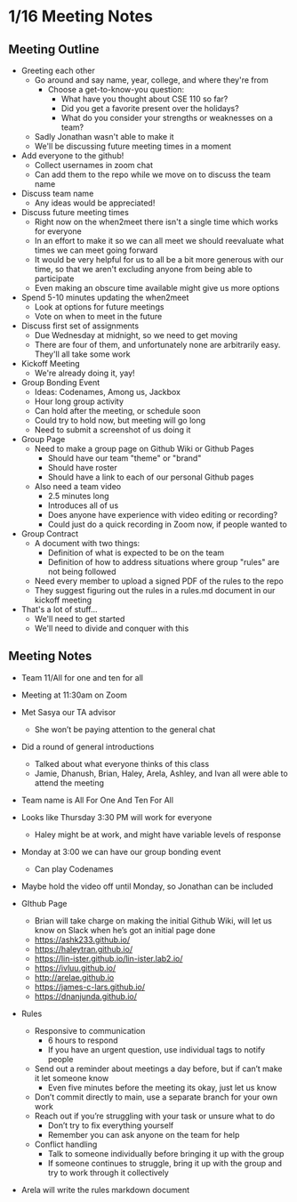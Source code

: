 # 1/16 Meeting Notes

## Meeting Outline

- Greeting each other
  - Go around and say name, year, college, and where they're from
    - Choose a get-to-know-you question:
      - What have you thought about CSE 110 so far?
      - Did you get a favorite present over the holidays?
      - What do you consider your strengths or weaknesses on a team?
  - Sadly Jonathan wasn't able to make it
  - We'll be discussing future meeting times in a moment
- Add everyone to the github!
  - Collect usernames in zoom chat
  - Can add them to the repo while we move on to discuss the team name
- Discuss team name
  - Any ideas would be appreciated!
- Discuss future meeting times
  - Right now on the when2meet there isn't a single time which works for everyone
  - In an effort to make it so we can all meet we should reevaluate what times we can meet going forward
  - It would be very helpful for us to all be a bit more generous with our time, so that we aren't excluding anyone from being able to participate
  - Even making an obscure time available might give us more options
- Spend 5-10 minutes updating the when2meet
  - Look at options for future meetings
  - Vote on when to meet in the future
- Discuss first set of assignments
  - Due Wednesday at midnight, so we need to get moving
  - There are four of them, and unfortunately none are arbitrarily easy. They'll all take some work
- Kickoff Meeting
  - We're already doing it, yay!
- Group Bonding Event
  - Ideas: Codenames, Among us, Jackbox
  - Hour long group activity
  - Can hold after the meeting, or schedule soon
  - Could try to hold now, but meeting will go long
  - Need to submit a screenshot of us doing it
- Group Page
  - Need to make a group page on Github Wiki or Github Pages
    - Should have our team "theme" or "brand"
    - Should have roster
    - Should have a link to each of our personal Github pages
  - Also need a team video
    - 2.5 minutes long
    - Introduces all of us
    - Does anyone have experience with video editing or recording?
    - Could just do a quick recording in Zoom now, if people wanted to
- Group Contract
  - A document with two things:
    - Definition of what is expected to be on the team
    - Definition of how to address situations where group "rules" are not being followed
  - Need every member to upload a signed PDF of the rules to the repo
  - They suggest figuring out the rules in a rules.md document in our kickoff meeting
- That's a lot of stuff...
  - We'll need to get started
  - We'll need to divide and conquer with this

## Meeting Notes

- Team 11/All for one and ten for all
- Meeting at 11:30am on Zoom
- Met Sasya our TA advisor
  - She won’t be paying attention to the general chat
- Did a round of general introductions
  - Talked about what everyone thinks of this class
  - Jamie, Dhanush, Brian, Haley, Arela, Ashley, and Ivan all were able to attend the meeting
- Team name is All For One And Ten For All
- Looks like Thursday 3:30 PM will work for everyone
  - Haley might be at work, and might have variable levels of response
- Monday at 3:00 we can have our group bonding event
  - Can play Codenames
- Maybe hold the video off until Monday, so Jonathan can be included
- GIthub Page

  - Brian will take charge on making the initial Github Wiki, will let us know on Slack when he’s got an initial page done
  - https://ashk233.github.io/
  - https://haleytran.github.io/
  - https://lin-ister.github.io/lin-ister.lab2.io/
  - https://ivluu.github.io/
  - http://arelae.github.io
  - https://james-c-lars.github.io/
  - https://dnanjunda.github.io/

- Rules
  - Responsive to communication
    - 6 hours to respond
    - If you have an urgent question, use individual tags to notify people
  - Send out a reminder about meetings a day before, but if can’t make it let someone know
    - Even five minutes before the meeting its okay, just let us know
  - Don’t commit directly to main, use a separate branch for your own work
  - Reach out if you’re struggling with your task or unsure what to do
    - Don’t try to fix everything yourself
    - Remember you can ask anyone on the team for help
  - Conflict handling
    - Talk to someone individually before bringing it up with the group
    - If someone continues to struggle, bring it up with the group and try to work through it collectively
- Arela will write the rules markdown document
